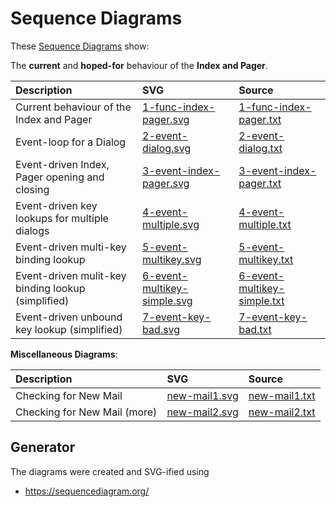 # Sequence Diagrams

These [Sequence Diagrams](https://en.wikipedia.org/wiki/Sequence_diagram) show:

The **current** and **hoped-for** behaviour of the **Index and Pager**.

| Description                                        | SVG                                                                                                      | Source                                                                                                   |
| :------------------------------------------------- | :------------------------------------------------------------------------------------------------------- | :------------------------------------------------------------------------------------------------------- |
| Current behaviour of the Index and Pager           | [1-func-index-pager.svg](https://github.com/neomutt/gfx/raw/main/seq/1-func-index-pager.svg)             | [1-func-index-pager.txt](https://github.com/neomutt/gfx/raw/main/seq/1-func-index-pager.txt)             |
| Event-loop for a Dialog                            | [2-event-dialog.svg](https://github.com/neomutt/gfx/raw/main/seq/2-event-dialog.svg)                     | [2-event-dialog.txt](https://github.com/neomutt/gfx/raw/main/seq/2-event-dialog.txt)                     |
| Event-driven Index, Pager opening and closing      | [3-event-index-pager.svg](https://github.com/neomutt/gfx/raw/main/seq/3-event-index-pager.svg)           | [3-event-index-pager.txt](https://github.com/neomutt/gfx/raw/main/seq/3-event-index-pager.txt)           |
| Event-driven key lookups for multiple dialogs      | [4-event-multiple.svg](https://github.com/neomutt/gfx/raw/main/seq/4-event-multiple.svg)                 | [4-event-multiple.txt](https://github.com/neomutt/gfx/raw/main/seq/4-event-multiple.txt)                 |
| Event-driven multi-key binding lookup              | [5-event-multikey.svg](https://github.com/neomutt/gfx/raw/main/seq/5-event-multikey.svg)                 | [5-event-multikey.txt](https://github.com/neomutt/gfx/raw/main/seq/5-event-multikey.txt)                 |
| Event-driven mulit-key binding lookup (simplified) | [6-event-multikey-simple.svg](https://github.com/neomutt/gfx/raw/main/seq/6-event-multikey-simple.svg)   | [6-event-multikey-simple.txt](https://github.com/neomutt/gfx/raw/main/seq/6-event-multikey-simple.txt)   |
| Event-driven unbound key lookup (simplified)       | [7-event-key-bad.svg](https://github.com/neomutt/gfx/raw/main/seq/7-event-key-bad.svg)                   | [7-event-key-bad.txt](https://github.com/neomutt/gfx/raw/main/seq/7-event-key-bad.txt)                   |

**Miscellaneous Diagrams**:

| Description                               | SVG                                                                         | Source                                                                     |
| :---------------------------------------- | :-------------------------------------------------------------------------- | :------------------------------------------------------------------------- |
| Checking for New Mail                     | [new-mail1.svg](https://github.com/neomutt/gfx/raw/main/seq/new-mail1.svg)  | [new-mail1.txt](https://github.com/neomutt/gfx/raw/main/seq/new-mail1.txt) |
| Checking for New Mail (more)              | [new-mail2.svg](https://github.com/neomutt/gfx/raw/main/seq/new-mail2.svg)  | [new-mail2.txt](https://github.com/neomutt/gfx/raw/main/seq/new-mail2.txt) |

## Generator

The diagrams were created and SVG-ified using

- https://sequencediagram.org/

